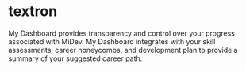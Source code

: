 # textron
My Dashboard provides transparency and control over your progress associated with MiDev. My Dashboard integrates with your skill assessments, career honeycombs, and development plan to provide a summary of your suggested career path.
